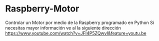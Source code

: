 # Raspberry-Motor
Controlar un Motor por medio de la Raspberry programado en Python
Si necesitas mayor información ve al la siguiente dirección https://www.youtube.com/watch?v=JFI4P5ZQwvI&feature=youtu.be
